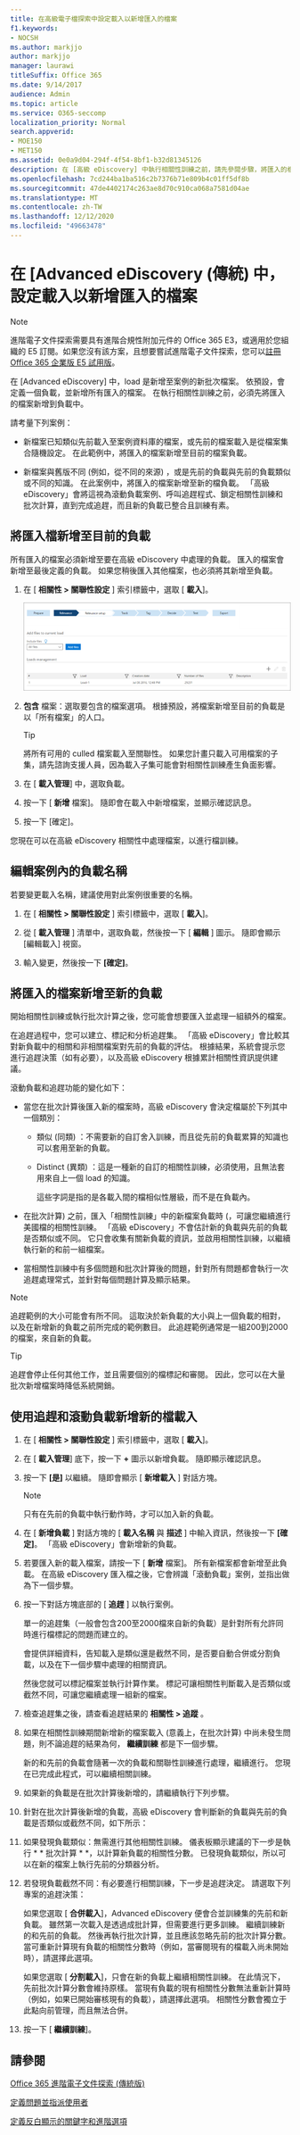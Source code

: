 ```yaml
---
title: 在高級電子檔探索中設定載入以新增匯入的檔案
f1.keywords:
- NOCSH
ms.author: markjjo
author: markjjo
manager: laurawi
titleSuffix: Office 365
ms.date: 9/14/2017
audience: Admin
ms.topic: article
ms.service: O365-seccomp
localization_priority: Normal
search.appverid:
- MOE150
- MET150
ms.assetid: 0e0a9d04-294f-4f54-8bf1-b32d81345126
description: 在 [高級 eDiscovery] 中執行相關性訓練之前，請先參閱步驟，將匯入的檔案新增至檔案的最後一個已定義的負載（或批次處理）。
ms.openlocfilehash: 7cd244ba1ba516c2b7376b71e809b4c01ff5df8b
ms.sourcegitcommit: 47de4402174c263ae8d70c910ca068a7581d04ae
ms.translationtype: MT
ms.contentlocale: zh-TW
ms.lasthandoff: 12/12/2020
ms.locfileid: "49663478"
---
```

# <a name="set-up-loads-to-add-imported-files-in-advanced-ediscovery-classic"></a>在 [Advanced eDiscovery (傳統) 中，設定載入以新增匯入的檔案

> [!NOTE]
> 進階電子文件探索需要具有進階合規性附加元件的 Office 365 E3，或適用於您組織的 E5 訂閱。如果您沒有該方案，且想要嘗試進階電子文件探索，您可以[註冊 Office 365 企業版 E5 試用版](https://go.microsoft.com/fwlink/p/?LinkID=698279)。 
  
在 [Advanced eDiscovery] 中，load 是新增至案例的新批次檔案。 依預設，會定義一個負載，並新增所有匯入的檔案。 在執行相關性訓練之前，必須先將匯入的檔案新增到負載中。 
  
請考量下列案例：
  
- 新檔案已知類似先前載入至案例資料庫的檔案，或先前的檔案載入是從檔案集合隨機設定。 在此範例中，將匯入的檔案新增至目前的檔案負載。
    
- 新檔案與舊版不同 (例如，從不同的來源) ，或是先前的負載與先前的負載類似或不同的知識。 在此案例中，將匯入的檔案新增至新的檔負載。 「高級 eDiscovery」會將這視為滾動負載案例、呼叫追趕程式、鎖定相關性訓練和批次計算，直到完成追趕，而且新的負載已整合且訓練有素。 
    
## <a name="adding-imported-files-to-the-current-load"></a>將匯入檔新增至目前的負載

所有匯入的檔案必須新增至要在高級 eDiscovery 中處理的負載。 匯入的檔案會新增至最後定義的負載。 如果您稍後匯入其他檔案，也必須將其新增至負載。
  
1. 在 [ **相關性 \> 關聯性設定** ] 索引標籤中，選取 [ **載入**]。
    
    ![相關性設定負載索引標籤](../media/278aac7f-655f-462f-852a-6baa5d818768.png)
  
2. **包含** 檔案：選取要包含的檔案選項。 根據預設，將檔案新增至目前的負載是以「所有檔案」的人口。
    
    > [!TIP]
    > 將所有可用的 culled 檔案載入至關聯性。 如果您計畫只載入可用檔案的子集，請先諮詢支援人員，因為載入子集可能會對相關性訓練產生負面影響。 
  
3. 在 [ **載入管理**] 中，選取負載。
    
4. 按一下 [ **新增** 檔案]。 隨即會在載入中新增檔案，並顯示確認訊息。 
    
5. 按一下 [確定]。
    
您現在可以在高級 eDiscovery 相關性中處理檔案，以進行檔訓練。
  
## <a name="editing-a-load-name-within-a-case"></a>編輯案例內的負載名稱

若要變更載入名稱，建議使用對此案例很重要的名稱。
  
1. 在 [ **相關性 \> 關聯性設定** ] 索引標籤中，選取 [ **載入**]。
    
2. 從 [ **載入管理** ] 清單中，選取負載，然後按一下 [ **編輯** ] 圖示。 隨即會顯示 [編輯載入] 視窗。 
    
3. 輸入變更，然後按一下 **[確定]**。
    
## <a name="adding-imported-files-to-a-new-load"></a>將匯入的檔案新增至新的負載

開始相關性訓練或執行批次計算之後，您可能會想要匯入並處理一組額外的檔案。 
  
在追趕過程中，您可以建立、標記和分析追趕集。 「高級 eDiscovery」會比較其對新負載中的相關和非相關檔案對先前的負載的評估。 根據結果，系統會提示您進行追趕決策（如有必要），以及高級 eDiscovery 根據累計相關性資訊提供建議。 
  
滾動負載和追趕功能的變化如下： 
  
- 當您在批次計算後匯入新的檔案時，高級 eDiscovery 會決定檔屬於下列其中一個類別：
    
  - 類似 (同類) ：不需要新的自訂舍入訓練，而且從先前的負載累算的知識也可以套用至新的負載。 
    
  - Distinct (異類) ：這是一種新的自訂的相關性訓練，必須使用，且無法套用來自上一個 load 的知識。 
    
    這些字詞是指的是各載入間的檔相似性層級，而不是在負載內。 
    
- 在批次計算) 之前，匯入「相關性訓練」中的新檔案負載時 (，可讓您繼續進行美國檔的相關性訓練。 「高級 eDiscovery」不會估計新的負載與先前的負載是否類似或不同。 它只會收集有關新負載的資訊，並啟用相關性訓練，以繼續執行新的和前一組檔案。 
    
- 當相關性訓練中有多個問題和批次計算後的問題，針對所有問題都會執行一次追趕處理常式，並針對每個問題計算及顯示結果。
    
> [!NOTE]
> 追趕範例的大小可能會有所不同。 這取決於新負載的大小與上一個負載的相對，以及在新增新的負載之前所完成的範例數目。 此追趕範例通常是一組200到2000的檔案，來自新的負載。 
  
> [!TIP]
> 追趕會停止任何其他工作，並且需要個別的檔標記和審閱。 因此，您可以在大量批次新增檔案時降低系統開銷。 
  
## <a name="adding-a-new-file-load-using-catch-up-and-rolling-loads"></a>使用追趕和滾動負載新增新的檔載入

1. 在 [ **相關性 \> 關聯性設定** ] 索引標籤中，選取 [ **載入**]。
    
2. 在 [ **載入管理**] 底下，按一下 **+** 圖示以新增負載。 隨即顯示確認訊息。 
    
3. 按一下 **[是]** 以繼續。 隨即會顯示 [ **新增載入** ] 對話方塊。 
    
    > [!NOTE]
    > 只有在先前的負載中執行動作時，才可以加入新的負載。 
  
4. 在 [ **新增負載** ] 對話方塊的 [ **載入名稱** 與 **描述** ] 中輸入資訊，然後按一下 **[確定]**。 「高級 eDiscovery」會新增新的負載。
    
5. 若要匯入新的載入檔案，請按一下 [ **新增** 檔案]。 所有新檔案都會新增至此負載。 在高級 eDiscovery 匯入檔之後，它會辨識「滾動負載」案例，並指出做為下一個步驟。
    
6. 按一下對話方塊底部的 [ **追趕** ] 以執行案例。 
    
    單一的追趕集（一般會包含200至2000檔來自新的負載）是針對所有允許同時進行檔標記的問題而建立的。
    
    會提供詳細資料，告知載入是類似還是截然不同，是否要自動合併或分割負載，以及在下一個步驟中處理的相關資訊。
    
    然後您就可以標記檔案並執行計算作業。 標記可讓相關性判斷載入是否類似或截然不同，可讓您繼續處理一組新的檔案。
    
7. 檢查追趕集之後，請查看追趕結果的 **相關性 \> 追蹤** 。 
    
1. 如果在相關性訓練期間新增新的檔案載入 (意義上，在批次計算) 中尚未發生問題，則不論追趕的結果為何， **繼續訓練** 都是下一個步驟。 
    
    新的和先前的負載會隨著一次的負載和關聯性訓練進行處理，繼續進行。 您現在已完成此程式，可以繼續相關訓練。 
    
2. 如果新的負載是在批次計算後新增的，請繼續執行下列步驟。
    
8. 針對在批次計算後新增的負載，高級 eDiscovery 會判斷新的負載與先前的負載是否類似或截然不同，如下所示：
    
1. 如果發現負載類似：無需進行其他相關性訓練。 儀表板顯示建議的下一步是執行 * * 批次計算 * *，以計算新負載的相關性分數。 已發現負載類似，所以可以在新的檔案上執行先前的分類器分析。 
    
2. 若發現負載截然不同：有必要進行相關訓練，下一步是追趕決定。 請選取下列專案的追趕決策：
    
    如果您選取 [ **合併載入**]，Advanced eDiscovery 便會合並訓練集的先前和新負載。 雖然第一次載入是透過成批計算，但需要進行更多訓練。 繼續訓練新的和先前的負載。 然後再執行批次計算，並且應該忽略先前的批次計算分數。 當可重新計算現有負載的相關性分數時（例如，當審閱現有的檔載入尚未開始時），請選擇此選項。
    
    如果您選取 [ **分割載入**]，只會在新的負載上繼續相關性訓練。 在此情況下，先前批次計算分數會維持原樣。 當現有負載的現有相關性分數無法重新計算時（例如，如果已開始審核現有的負載），請選擇此選項。 相關性分數會獨立于此點向前管理，而且無法合併。
    
3. 按一下 [ **繼續訓練**]。
    
## <a name="see-also"></a>請參閱

[Office 365 進階電子文件探索 (傳統版)](office-365-advanced-ediscovery.md)
  
[定義問題並指派使用者](define-issues-and-assign-users.md)
  
[定義反白顯示的關鍵字和進階選項](define-highlighted-keywords-and-advanced-options.md)

